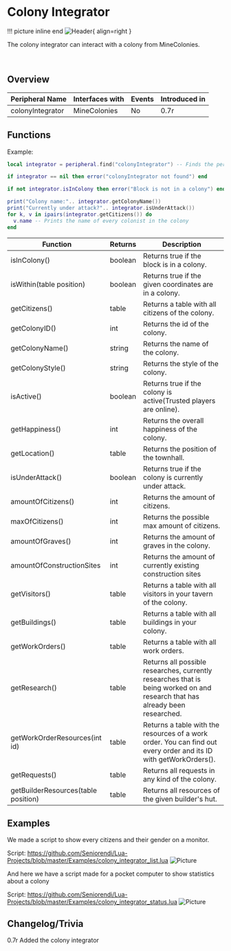 # Colony Integrator

!!! picture inline end
    ![Header](https://srendi.de/wp-content/uploads/2021/07/Colony-Integrator.png){ align=right }

The colony integrator can interact with a colony from MineColonies.

<br>

## Overview

| Peripheral Name | Interfaces with | Events | Introduced in |
| --------------- | --------------- | ------ | ------------- |
| colonyIntegrator| MineColonies    | No     | 0.7r        |

## Functions

Example:

```lua
local integrator = peripheral.find("colonyIntegrator") -- Finds the peripheral if one is connected

if integrator == nil then error("colonyIntegrator not found") end

if not integrator.isInColony then error("Block is not in a colony") end

print("Colony name:".. integrator.getColonyName())
print("Currently under attack?".. integrator.isUnderAttack())
for k, v in ipairs(integrator.getCitizens()) do
  v.name -- Prints the name of every colonist in the colony
end
```

| Function                        | Returns | Description                                                                |
| ------------------------------- | ------- | -------------------------------------------------------------------------- |
| isInColony()                    | boolean | Returns true if the block is in a colony.                                  |
| isWithin(table position)        | boolean | Returns true if the given coordinates are in a colony.                     |
| getCitizens()                   | table   | Returns a table with all citizens of the colony.                           |
| getColonyID()                   | int     | Returns the id of the colony.                                              |
| getColonyName()                 | string  | Returns the name of the colony.                                            |
| getColonyStyle()                | string  | Returns the style of the colony.                                           |
| isActive()                      | boolean | Returns true if the colony is active(Trusted players are online).          |
| getHappiness()                  | int     | Returns the overall happiness of the colony.                               |
| getLocation()                   | table   | Returns the position of the townhall.                                      |
| isUnderAttack()                 | boolean | Returns true if the colony is currently under attack.                      |
| amountOfCitizens()              | int     | Returns the amount of citizens.                                            |
| maxOfCitizens()                 | int     | Returns the possible max amount of citizens.                               |
| amountOfGraves()                | int     | Returns the amount of graves in the colony.                                |
| amountOfConstructionSites       | int     | Returns the amount of currently existing construction sites                |
| getVisitors()                   | table   | Returns a table with all visitors in your tavern of the colony.            |
| getBuildings()                  | table   | Returns a table with all buildings in your colony.                         |
| getWorkOrders()                 | table   | Returns a table with all work orders. |
| getResearch()                   | table   | Returns all possible researches, currently researches that is being worked on and research that has already been researched. |
| getWorkOrderResources(int id)   | table   | Returns a table with the resources of a work order. You can find out every order and its ID with getWorkOrders().                         |
| getRequests()                   | table   | Returns all requests in any kind of the colony. |
| getBuilderResources(table position) | table   | Returns all resources of the given builder's hut.                       |

## Examples

We made a script to show every citizens and their gender on a monitor.

Script: https://github.com/Seniorendi/Lua-Projects/blob/master/Examples/colony_integrator_list.lua
![Picture](https://srendi.de/wp-content/uploads/2021/07/Bild_2021-07-26_152719.png)

And here we have a script made for a pocket computer to show statistics about a colony

Script: https://github.com/Seniorendi/Lua-Projects/blob/master/Examples/colony_integrator_status.lua
![Picture](https://srendi.de/wp-content/uploads/2021/07/Bild_2021-07-26_153126.png)

## Changelog/Trivia

0.7r
Added the colony integrator
